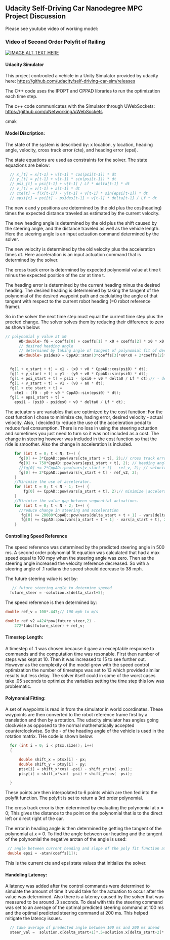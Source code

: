 
## Udacity Self-Driving Car Nanodegree MPC Project Discussion

Please see youtube video of working model:

### Video of Second Order Polyfit of Railing
[![IMAGE ALT TEXT HERE](https://img.youtube.com/vi/9hKtK_u5w7E/0.jpg)](https://www.youtube.com/watch?v=9hKtK_u5w7E)

#### Udacity Simulator
This project controoled a vehicle in a Unity Simulator provided by udacity here:  https://github.com/udacity/self-driving-car-sim/releases

The C++ code uses the IPOPT and CPPAD libraries to run the optimization each time step.

The c++ code communicates with the Simulator through UWebSockets: https://github.com/uNetworking/uWebSockets

cmak


#### Model Discription:

The state of the system is described by: x location, y location, heading angle, velocity, cross track error (cte), and heading error (epsi). 

The state equations are used as constraints for the solver. The state equazions are below:
```cpp
  // x_[t] = x[t-1] + v[t-1] * cos(psi[t-1]) * dt
  // y_[t] = y[t-1] + v[t-1] * sin(psi[t-1]) * dt
  // psi_[t] = psi[t-1] + v[t-1] / Lf * delta[t-1] * dt
  // v_[t] = v[t-1] + a[t-1] * dt
  // cte[t] = f(x[t-1]) - y[t-1] + v[t-1] * sin(epsi[t-1]) * dt
  // epsi[t] = psi[t] - psides[t-1] + v[t-1] * delta[t-1] / Lf * dt  
```
The new x and y positions are determined by the old plus the cos(heading) times the expected distance traveled as estimated by the current velocity.

The new heading angle is determined by the old plus the shift caused by the steering angle, and the distance traveled as well as the vehicle length. Here the steering angle is an input actuation command determined by the solver.

The new velocity is determined by the old velocity plus the acceleration times dt. Here acceleration is an input actuation command that is determined by the solver. 

The cross track error is determined by expected polynomial value at time t minus the expected position of the car at time t.

The heading error is determined by the current heading minus the desired heading. The desired heading is determeined by taking the tangent of the polynomial of the desired waypoint path and caclulating the angle of that tangent with respect to the current robot heading (=0 robot reference frame).


So in the solver the next time step must equal the current time step plus the prected change. The solver solves them by reducing their difference to zero as shown below:
```cpp
// polynomial y value at x0 
      AD<double> f0 = coeffs[0] + coeffs[1] * x0 + coeffs[2] * x0 * x0 + coeffs[3] * x0 * x0 * x0;
      // desired heading angle
      // determined by taking angle of tangent of polynomial fit of desired waypoint path
      AD<double> psides0 = CppAD::atan(3*coeffs[3]*x0*x0 + 2*coeffs[2]*x0 + coeffs[1]);


  fg[1 + x_start + t] = x1 - (x0 + v0 * CppAD::cos(psi0) * dt);
  fg[1 + y_start + t] = y1 - (y0 + v0 * CppAD::sin(psi0) * dt);
  fg[1 + psi_start + t] = psi1 - (psi0 + v0 * delta0 / Lf * dt);// - delta
  fg[1 + v_start + t] = v1 - (v0 + a0 * dt);
  fg[1 + cte_start + t] =
    cte1 - (f0 - y0 + v0 * CppAD::sin(epsi0) * dt);
  fg[1 + epsi_start + t] =
    epsi1 - (psi0 - psides0 + v0 * delta0 / Lf * dt);
```

The actuator s are variables that are optimized by the cost function:
For the cost function I chose to minimize cte, hading error, desired velocity - actual velocity. Also, I decided to reduce the use of the acceleration pedal to reduce fuel consumption. There is no loss in using the steering actuation and sometimes you just need to turn so it was not included as a cost. The change in steering however was included in the cost function so that the ride is smoother. Also the change in acceleration is included. 

```cpp
    for (int t = 0; t < N; t++) {
      fg[0] += 3*CppAD::pow(vars[cte_start + t], 2);// cross track error 
      fg[0] += 750*CppAD::pow(vars[epsi_start + t], 2); // heading angle and desired heading angle 6000
      //fg[0] += 2*CppAD::pow(vars[v_start + t] - ref_v, 2); // velocity follow reference
      fg[0] += 2*CppAD::pow(vars[v_start + t] - ref_v2, 2);
    }
    //Minimize the use of accelerator.
    for (int t = 0; t < N - 1; t++) {
        fg[0] += CppAD::pow(vars[a_start + t], 2);// minimize |acceleration|
    }
    //Minimize the value gap between sequential actuations.
    for (int t = 0; t < N - 2; t++) {
      //reduce change in steering and acceleration
       fg[0] += 20000*CppAD::pow(vars[delta_start + t + 1] - vars[delta_start + t], 2);//200
       fg[0] += CppAD::pow(vars[a_start + t + 1] - vars[a_start + t], 2);
    }  
```

#### Controlling Speed Reference

The speed reference was determined by the predicted steering angle in 500 ms. A second order polynomial fit equation was calculated that had a max speed equal to 100 mpy when the steering angle was zero. Then as the steering angle increased the velocity reference decreased. So with a steering angle of .1 radians the speed should decrease to 38 mph.

The future steering value is set by:
```cpp
   // future steering angle to determine speeed
  future_steer = -solution.x[delta_start+5];
```

The speed reference is then determined by:
```cpp
double ref_v = 100*.447;// 100 mph to m/s

double ref_v2 =424*pow(future_steer,2) - 
    272*fabs(future_steer) + ref_v;  
```
#### Timestep Length:

A timestep of .1 was chosen because it gave an exceptable response to commands and the computation time was resonable. First then number of steps was kept at 10. Then it was increased to 15 to see further out. However as the complexity of the model grew with the speed control optimization the number of timesteps was set to 13 which provided similar results but less delay. The solver itself could in some of the worst cases take .05 seconds to optimize the variables setting the time step this low was problematic.

#### Polynomial Fitting:
A set of waypoints is read in from the simulator in world coordinates. These waypoints are then converted to the robot reference frame first by a translation and then by a rotation.
The udacity simulator has angles going clockwise as opposed to the normal mathematically accepted counterclockwise. So the - of the heading angle of the vehicle is used in the rotation matrix. THe code is shown below:

```cpp
  for (int i = 0; i < ptsx.size(); i++)
  {

      double shift_x = ptsx[i] - px;
      double shift_y = ptsy[i] - py;
      ptsx[i] = shift_x*cos( -psi) - shift_y*sin( -psi);
      ptsy[i] = shift_x*sin( -psi) + shift_y*cos( -psi);

  }
```
These points are then interpolated to 6 points which are then fed into the polyfit function. The polyfit is set to return a 3rd order polynomial.

The cross track error is then determined by evaluating the polynomial at x = 0; This gives the distance to the point on the polynomial that is to the direct left or direct right of the car. 

The error in heading angle is then determined by getting the tangent of the polynomial at x = 0. To find the angle between our heading and the tangent of the polynomial the negative arctan of the angle is used:
```cpp
 // angle between current heading and slope of the poly fit function at x = 0 
 double epsi = -atan(coeffs[1]);
```
This is the current cte and epsi state values that initialize the solver. 

#### Handeling Latency:
A latency was added after the control commands were determined to simulate the amount of time it would take for the actuation to occur after the value was determined. Also there is a latency caused by the solver that was measured to be around .3 seconds. To deal with this the steering command  was set to an average of the optimal predicted steering command at 100 ms and the optimal predicted steering command at 200 ms. This helped mitigate the latency issues.
```cpp
  // take average of predected angle between 100 ms and 200 ms ahead
  steer_val =  solution.x[delta_start+1]*.5+solution.x[delta_start+2]*.5;
```
